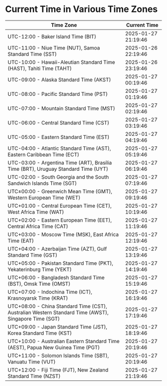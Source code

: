 # Current Time in Various Time Zones

| Time Zone | Current Time |
|-----------|--------------|
| UTC-12:00 - Baker Island Time (BIT) | 2025-01-27 21:19:46 |
| UTC-11:00 - Niue Time (NUT), Samoa Standard Time (SST) | 2025-01-26 22:19:46 |
| UTC-10:00 - Hawaii-Aleutian Standard Time (HAST), Tahiti Time (TAHT) | 2025-01-26 23:19:46 |
| UTC-09:00 - Alaska Standard Time (AKST) | 2025-01-27 00:19:46 |
| UTC-08:00 - Pacific Standard Time (PST) | 2025-01-27 01:19:46 |
| UTC-07:00 - Mountain Standard Time (MST) | 2025-01-27 02:19:46 |
| UTC-06:00 - Central Standard Time (CST) | 2025-01-27 03:19:46 |
| UTC-05:00 - Eastern Standard Time (EST) | 2025-01-27 04:19:46 |
| UTC-04:00 - Atlantic Standard Time (AST), Eastern Caribbean Time (ECT) | 2025-01-27 05:19:46 |
| UTC-03:00 - Argentina Time (ART), Brasília Time (BRT), Uruguay Standard Time (UYT) | 2025-01-27 06:19:46 |
| UTC-02:00 - South Georgia and the South Sandwich Islands Time (SGT) | 2025-01-27 07:19:46 |
| UTC±00:00 - Greenwich Mean Time (GMT), Western European Time (WET) | 2025-01-27 09:19:46 |
| UTC+01:00 - Central European Time (CET), West Africa Time (WAT) | 2025-01-27 10:19:46 |
| UTC+02:00 - Eastern European Time (EET), Central Africa Time (CAT) | 2025-01-27 11:19:46 |
| UTC+03:00 - Moscow Time (MSK), East Africa Time (EAT) | 2025-01-27 12:19:46 |
| UTC+04:00 - Azerbaijan Time (AZT), Gulf Standard Time (GST) | 2025-01-27 13:19:46 |
| UTC+05:00 - Pakistan Standard Time (PKT), Yekaterinburg Time (YEKT) | 2025-01-27 14:19:46 |
| UTC+06:00 - Bangladesh Standard Time (BST), Omsk Time (OMST) | 2025-01-27 15:19:46 |
| UTC+07:00 - Indochina Time (ICT), Krasnoyarsk Time (KRAT) | 2025-01-27 16:19:46 |
| UTC+08:00 - China Standard Time (CST), Australian Western Standard Time (AWST), Singapore Time (SGT) | 2025-01-27 17:19:46 |
| UTC+09:00 - Japan Standard Time (JST), Korea Standard Time (KST) | 2025-01-27 18:19:46 |
| UTC+10:00 - Australian Eastern Standard Time (AEST), Papua New Guinea Time (PGT) | 2025-01-27 20:19:46 |
| UTC+11:00 - Solomon Islands Time (SBT), Vanuatu Time (VUT) | 2025-01-27 20:19:46 |
| UTC+12:00 - Fiji Time (FJT), New Zealand Standard Time (NZST) | 2025-01-27 21:19:46 |
